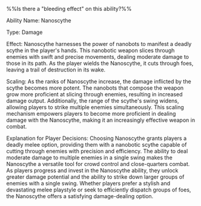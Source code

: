 %%Is there a "bleeding effect" on this ability?%%

Ability Name: Nanoscythe

Type: Damage

Effect: Nanoscythe harnesses the power of nanobots to manifest a deadly scythe in the player's hands. This nanobotic weapon slices through enemies with swift and precise movements, dealing moderate damage to those in its path. As the player wields the Nanoscythe, it cuts through foes, leaving a trail of destruction in its wake.

Scaling: As the ranks of Nanoscythe increase, the damage inflicted by the scythe becomes more potent. The nanobots that compose the weapon grow more proficient at slicing through enemies, resulting in increased damage output. Additionally, the range of the scythe's swing widens, allowing players to strike multiple enemies simultaneously. This scaling mechanism empowers players to become more proficient in dealing damage with the Nanoscythe, making it an increasingly effective weapon in combat.

Explanation for Player Decisions: Choosing Nanoscythe grants players a deadly melee option, providing them with a nanobotic scythe capable of cutting through enemies with precision and efficiency. The ability to deal moderate damage to multiple enemies in a single swing makes the Nanoscythe a versatile tool for crowd control and close-quarters combat. As players progress and invest in the Nanoscythe ability, they unlock greater damage potential and the ability to strike down larger groups of enemies with a single swing. Whether players prefer a stylish and devastating melee playstyle or seek to efficiently dispatch groups of foes, the Nanoscythe offers a satisfying damage-dealing option.